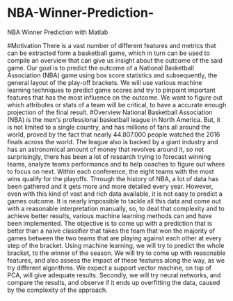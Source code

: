 # NBA-Winner-Prediction-
NBA Winner Prediction with Matlab

#Motivation
There is a vast number of different features and metrics that can be extracted form a basketball game, which in turn can be used to compile an overview that can give us insight about the outcome of the said game. Our goal is to predict the outcome of a National Basketball Association (NBA) game using box score statistics and subsequently, the general layout of the play-off brackets. We will use various machine learning techniques to predict game scores and try to pinpoint important features that has the most influence on the outcome. We want to figure out which attributes or stats of a team will be critical, to have a accurate enough projection of the final result.
#Overview
National Basketball Association (NBA) is the men's professional basketball league in North America. But, it is not limited to a single country, and has millions of fans all around the world, proved by the fact that nearly 44.807.000 people watched the 2016 finals across the world. The league also is backed by a giant industry and has an astronomical amount of money that revolves around it, so not surprisingly, there has been a lot of research trying to forecast winning teams, analyze teams performance and to help coaches to figure out where to focus on next.
Within each conference, the eight teams with the most wins qualify for the playoffs. Through the history of NBA, a lot of data has been gathered and it gets more and more detailed every year. However, even with this kind of vast and rich data available, it is not easy to predict a games outcome. It is nearly impossible to tackle all this data and come out with a reasonable interpretation manually, so, to deal that complexity and to achieve better results, various machine learning methods can and have been implemented.
The objective is to come up with a prediction that is better than a naive classifier that takes the team that won the majority of games between the two teams that are playing against each other at every step of the bracket. Using machine learning, we will try to predict the whole bracket, to the winner of the season. We will try to come up with reasonable features, and also assess the impact of these features along the way, as we try different algorithms. We expect a support vector machine, on top of PCA, will give adequate results. Secondly, we will try neural networks, and compare the results, and observe if it ends up overfitting the data, caused by the complexity of the approach.

